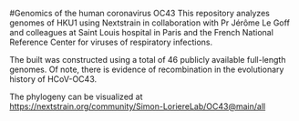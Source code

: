 #Genomics of the human coronavirus OC43
This repository analyzes genomes of HKU1 using Nextstrain in collaboration with Pr Jérôme Le Goff and colleagues at Saint Louis hospital in Paris and the French National Reference Center for viruses of respiratory infections. 
  
The built was constructed using a total of 46 publicly available full-length genomes. Of note, there is evidence of recombination in the evolutionary history of HCoV-OC43.
 
The phylogeny can be visualized at https://nextstrain.org/community/Simon-LoriereLab/OC43@main/all

